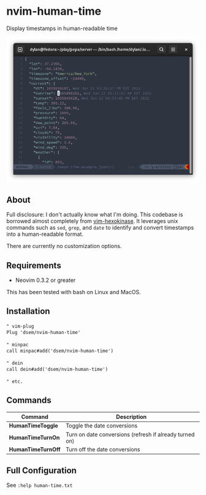 # nvim-human-time

Display timestamps in human-readable time

![screenshot](screenshot.png)

## About

Full disclosure: I don't actually know what I'm doing.  This codebase is
borrowed almost completely from
[vim-hexokinase](https://github.com/RRethy/vim-hexokinase). It leverages unix
commands such as `sed`, `grep`, and `date` to identify and convert timestamps
into a human-readable format.

There are currently no customization options.

## Requirements

- Neovim 0.3.2 or greater

This has been tested with bash on Linux and MacOS.

## Installation

```vim
" vim-plug
Plug 'dsem/nvim-human-time'

" minpac
call minpac#add('dsem/nvim-human-time')

" dein
call dein#add('dsem/nvim-human-time')

" etc.
```

## Commands

| Command  | Description  |
|---|---|
| **HumanTimeToggle**  | Toggle the date conversions  |
| **HumanTimeTurnOn**  | Turn on date conversions (refresh if already turned on) |
| **HumanTimeTurnOff**  | Turn off the date conversions|

## Full Configuration

See `:help human-time.txt`
